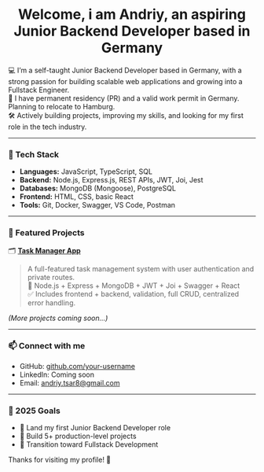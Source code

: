 <h1 align="center">Welcome, i am Andriy, an aspiring Junior Backend Developer based in Germany</h1>

💻 I’m a self-taught Junior Backend Developer based in Germany, with a strong passion for building scalable web applications and growing into a Fullstack Engineer.  
📍 I have permanent residency (PR) and a valid work permit in Germany. Planning to relocate to Hamburg.  
🛠️ Actively building projects, improving my skills, and looking for my first role in the tech industry.

---

### 🧰 Tech Stack

- **Languages:** JavaScript, TypeScript, SQL
- **Backend:** Node.js, Express.js, REST APIs, JWT, Joi, Jest
- **Databases:** MongoDB (Mongoose), PostgreSQL
- **Frontend:** HTML, CSS, basic React
- **Tools:** Git, Docker, Swagger, VS Code, Postman

---

### 🚀 Featured Projects

🗂️ **[Task Manager App](https://github.com/AndriyAtWork25/TaskManagerAPI)**  
> A full-featured task management system with user authentication and private routes.  
> 🧩 Node.js + Express + MongoDB + JWT + Joi + Swagger + React  
> ✅ Includes frontend + backend, validation, full CRUD, centralized error handling.

*(More projects coming soon...)*

---

### 📫 Connect with me

- GitHub: [github.com/your-username](https://github.com/your-username)
- LinkedIn: Coming soon
- Email: andriy.tsar8@gmail.com

---

### 🎯 2025 Goals

- 🔹 Land my first Junior Backend Developer role
- 🔹 Build 5+ production-level projects
- 🔹 Transition toward Fullstack Development

Thanks for visiting my profile! 🙏


<!--
**AndriyAtWork25/AndriyAtWork25** is a ✨ _special_ ✨ repository because its `README.md` (this file) appears on your GitHub profile.

Here are some ideas to get you started:

- 🔭 I’m currently working on ...
- 🌱 I’m currently learning ...
- 👯 I’m looking to collaborate on ...
- 🤔 I’m looking for help with ...
- 💬 Ask me about ...
- 📫 How to reach me: ...
- 😄 Pronouns: ...
- ⚡ Fun fact: ...
-->
